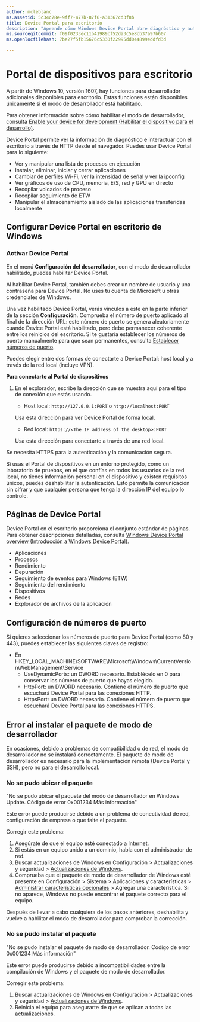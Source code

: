 ```yaml
---
author: mcleblanc
ms.assetid: 5c34c78e-9ff7-477b-87f6-a31367cd3f8b
title: Device Portal para escritorio
description: "Aprende cómo Windows Device Portal abre diagnóstico y automatización en el escritorio de Windows."
ms.sourcegitcommit: f09f0233ec11b41989cf52da3c5e8cb37a97b607
ms.openlocfilehash: 7be27f5fb15676c5330f22995dd044899eddfd3d

---
```

# Portal de dispositivos para escritorio

A partir de Windows 10, versión 1607, hay funciones para desarrollador adicionales disponibles para escritorio. Estas funciones están disponibles únicamente si el modo de desarrollador está habilitado.

Para obtener información sobre cómo habilitar el modo de desarrollador, consulta [Enable your device for development (Habilitar el dispositivo para el desarrollo)](../get-started/enable-your-device-for-development.md).

Device Portal permite ver la información de diagnóstico e interactuar con el escritorio a través de HTTP desde el navegador. Puedes usar Device Portal para lo siguiente:
- Ver y manipular una lista de procesos en ejecución
- Instalar, eliminar, iniciar y cerrar aplicaciones
- Cambiar de perfiles Wi-Fi, ver la intensidad de señal y ver la ipconfig
- Ver gráficos de uso de CPU, memoria, E/S, red y GPU en directo
- Recopilar volcados de proceso
- Recopilar seguimiento de ETW 
- Manipular el almacenamiento aislado de las aplicaciones transferidas localmente

## Configurar Device Portal en escritorio de Windows

### Activar Device Portal

En el menú **Configuración del desarrollador**, con el modo de desarrollador habilitado, puedes habilitar Device Portal.  

Al habilitar Device Portal, también debes crear un nombre de usuario y una contraseña para Device Portal. No uses tu cuenta de Microsoft u otras credenciales de Windows.  

Una vez habilitado Device Portal, verás vínculos a este en la parte inferior de la sección **Configuración**. Comprueba el número de puerto aplicado al final de la dirección URL: este número de puerto se genera aleatoriamente cuando Device Portal está habilitado, pero debe permanecer coherente entre los reinicios del escritorio. Si te gustaría establecer los números de puerto manualmente para que sean permanentes, consulta [Establecer números de puerto](device-portal-desktop.md#setting-port-numbers).

Puedes elegir entre dos formas de conectarte a Device Portal: host local y a través de la red local (incluye VPN).

**Para conectarte al Portal de dispositivos**

1. En el explorador, escribe la dirección que se muestra aquí para el tipo de conexión que estás usando.

    - Host local: `http://127.0.0.1:PORT` o `http://localhost:PORT`

    Usa esta dirección para ver Device Portal de forma local.
    
    - Red local:  `https://<The IP address of the desktop>:PORT`

    Usa esta dirección para conectarte a través de una red local.

Se necesita HTTPS para la autenticación y la comunicación segura.

Si usas el Portal de dispositivos en un entorno protegido, como un laboratorio de pruebas, en el que confías en todos los usuarios de la red local, no tienes información personal en el dispositivo y existen requisitos únicos, puedes deshabilitar la autenticación. Esto permite la comunicación sin cifrar y que cualquier persona que tenga la dirección IP del equipo lo controle.

## Páginas de Device Portal

Device Portal en el escritorio proporciona el conjunto estándar de páginas. Para obtener descripciones detalladas, consulta [Windows Device Portal overview (Introducción a Windows Device Portal)](device-portal.md).

- Aplicaciones
- Procesos
- Rendimiento
- Depuración
- Seguimiento de eventos para Windows (ETW)
- Seguimiento del rendimiento
- Dispositivos
- Redes
- Explorador de archivos de la aplicación 

## Configuración de números de puerto

Si quieres seleccionar los números de puerto para Device Portal (como 80 y 443), puedes establecer las siguientes claves de registro:

- En HKEY_LOCAL_MACHINE\SOFTWARE\Microsoft\Windows\CurrentVersion\WebManagement\Service
    - UseDynamicPorts: un DWORD necesario. Establécelo en 0 para conservar los números de puerto que hayas elegido.
    - HttpPort: un DWORD necesario. Contiene el número de puerto que escuchará Device Portal para las conexiones HTTP.  
    - HttpsPort: un DWORD necesario. Contiene el número de puerto que escuchará Device Portal para las conexiones HTTPS.

## Error al instalar el paquete de modo de desarrollador
En ocasiones, debido a problemas de compatibilidad o de red, el modo de desarrollador no se instalará correctamente. El paquete de modo de desarrollador es necesario para la implementación remota (Device Portal y SSH), pero no para el desarrollo local.  

### No se pudo ubicar el paquete

"No se pudo ubicar el paquete del modo de desarrollador en Windows Update. Código de error 0x001234 Más información"   

Este error puede producirse debido a un problema de conectividad de red, configuración de empresa o que falte el paquete. 

Corregir este problema:

1. Asegúrate de que el equipo esté conectado a Internet. 
2. Si estás en un equipo unido a un dominio, habla con el administrador de red. 
3. Buscar actualizaciones de Windows en Configuración > Actualizaciones y seguridad > [Actualizaciones de Windows](ms-settings:windowsupdate).
4. Comprueba que el paquete de modo de desarrollador de Windows esté presente en Configuración > Sistema > Aplicaciones y características > [Administrar características opcionales](ms-settings:optionalfeatures) > Agregar una característica. Si no aparece, Windows no puede encontrar el paquete correcto para el equipo. 

Después de llevar a cabo cualquiera de los pasos anteriores, deshabilita y vuelve a habilitar el modo de desarrollador para comprobar la corrección. 


### No se pudo instalar el paquete

"No se pudo instalar el paquete de modo de desarrollador. Código de error 0x001234  Más información"

Este error puede producirse debido a incompatibilidades entre la compilación de Windows y el paquete de modo de desarrollador. 

Corregir este problema:

1. Buscar actualizaciones de Windows en Configuración > Actualizaciones y seguridad > [Actualizaciones de Windows](ms-settings:windowsupdate).
2. Reinicia el equipo para asegurarte de que se aplican a todas las actualizaciones.



<!--HONumber=Jun16_HO5-->


